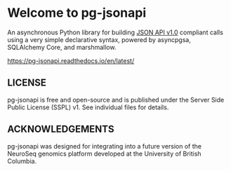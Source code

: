 Welcome to pg-jsonapi
=====================

An asynchronous Python library for building [JSON API v1.0](https://jsonapi.org/format/) 
compliant calls using a very simple declarative syntax, powered by asyncpgsa, 
SQLAlchemy Core, and marshmallow.


https://pg-jsonapi.readthedocs.io/en/latest/


LICENSE
-------

  pg-jsonapi is free and open-source and is published under
  the Server Side Public License (SSPL) v1. See individual files for
  details.


ACKNOWLEDGEMENTS
----------------

  pg-jsonapi was designed for integrating into a future version of the NeuroSeq
  genomics platform developed at the University of British Columbia.


